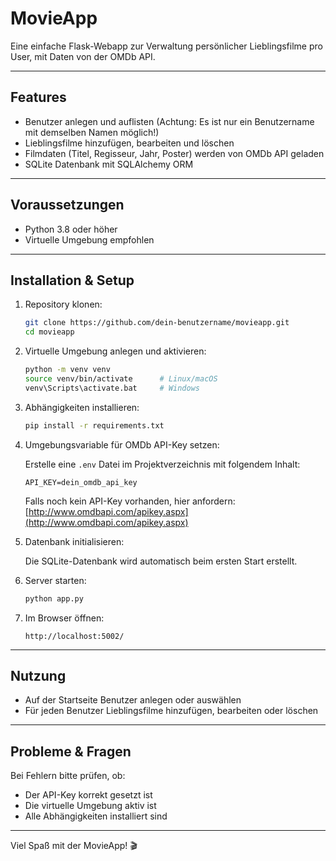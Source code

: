 # MovieApp

Eine einfache Flask-Webapp zur Verwaltung persönlicher Lieblingsfilme pro User, mit Daten von der OMDb API.

---

## Features

- Benutzer anlegen und auflisten (Achtung: Es ist nur ein Benutzername mit demselben Namen möglich!)
- Lieblingsfilme hinzufügen, bearbeiten und löschen
- Filmdaten (Titel, Regisseur, Jahr, Poster) werden von OMDb API geladen
- SQLite Datenbank mit SQLAlchemy ORM

---

## Voraussetzungen

- Python 3.8 oder höher
- Virtuelle Umgebung empfohlen

---

## Installation & Setup

1. Repository klonen:
    ```bash
    git clone https://github.com/dein-benutzername/movieapp.git
    cd movieapp
    ```

2. Virtuelle Umgebung anlegen und aktivieren:
    ```bash
    python -m venv venv
    source venv/bin/activate      # Linux/macOS
    venv\Scripts\activate.bat     # Windows
    ```

3. Abhängigkeiten installieren:
    ```bash
    pip install -r requirements.txt
    ```

4. Umgebungsvariable für OMDb API-Key setzen:

    Erstelle eine `.env` Datei im Projektverzeichnis mit folgendem Inhalt:
    ```
    API_KEY=dein_omdb_api_key
    ```

    Falls noch kein API-Key vorhanden, hier anfordern: [http://www.omdbapi.com/apikey.aspx](http://www.omdbapi.com/apikey.aspx)

5. Datenbank initialisieren:

    Die SQLite-Datenbank wird automatisch beim ersten Start erstellt.

6. Server starten:
    ```bash
    python app.py
    ```

7. Im Browser öffnen:
    ```
    http://localhost:5002/
    ```

---

## Nutzung

- Auf der Startseite Benutzer anlegen oder auswählen
- Für jeden Benutzer Lieblingsfilme hinzufügen, bearbeiten oder löschen

---

## Probleme & Fragen

Bei Fehlern bitte prüfen, ob:

- Der API-Key korrekt gesetzt ist
- Die virtuelle Umgebung aktiv ist
- Alle Abhängigkeiten installiert sind


---

Viel Spaß mit der MovieApp! 🎬
